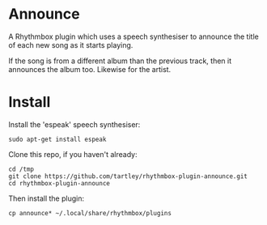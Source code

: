 # Announce

A Rhythmbox plugin which uses a speech synthesiser to announce the title of
each new song as it starts playing.

If the song is from a different album than the previous track, then it
announces the album too. Likewise for the artist.


# Install

Install the 'espeak' speech synthesiser:

    sudo apt-get install espeak

Clone this repo, if you haven't already:

    cd /tmp
    git clone https://github.com/tartley/rhythmbox-plugin-announce.git
    cd rhythmbox-plugin-announce

Then install the plugin:

    cp announce* ~/.local/share/rhythmbox/plugins

